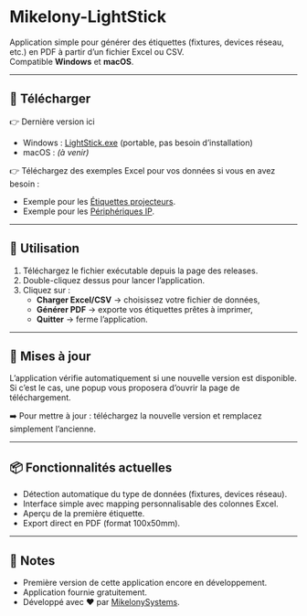 # Mikelony-LightStick

Application simple pour générer des étiquettes (fixtures, devices réseau, etc.) en PDF à partir d’un fichier Excel ou CSV.  
Compatible **Windows** et **macOS**.

---

## 🚀 Télécharger

👉 Dernière version ici
- Windows : [LightStick.exe](https://github.com/MikelonySystems/Mikelony-LightStick/releases/download/v0.1.0/LightStick.exe) (portable, pas besoin d’installation)  
- macOS : *(à venir)*

👉 Téléchargez des exemples Excel pour vos données si vous en avez besoin :

- Exemple pour les [Étiquettes projecteurs](https://github.com/MikelonySystems/Mikelony-LightStick/exemples/ProjoStick_exemple.xlsx). 
- Exemple pour les [Périphériques IP](https://github.com/MikelonySystems/Mikelony-LightStick/exemples/IPStick_exemple.xlsx).

---

## 📝 Utilisation

1. Téléchargez le fichier exécutable depuis la page des releases.  
2. Double-cliquez dessus pour lancer l’application.  
3. Cliquez sur :
   - **Charger Excel/CSV** → choisissez votre fichier de données,  
   - **Générer PDF** → exporte vos étiquettes prêtes à imprimer,  
   - **Quitter** → ferme l’application.

---

## 🔄 Mises à jour

L’application vérifie automatiquement si une nouvelle version est disponible.  
Si c’est le cas, une popup vous proposera d’ouvrir la page de téléchargement.  

➡️ Pour mettre à jour : téléchargez la nouvelle version et remplacez simplement l’ancienne.

---

## 📦 Fonctionnalités actuelles
- Détection automatique du type de données (fixtures, devices réseau).  
- Interface simple avec mapping personnalisable des colonnes Excel.  
- Aperçu de la première étiquette.  
- Export direct en PDF (format 100x50mm).  

---

## 📣 Notes
- Première version de cette application encore en développement.
- Application fournie gratuitement. 
- Développé avec ❤️ par [MikelonySystems](https://github.com/MikelonySystems).
